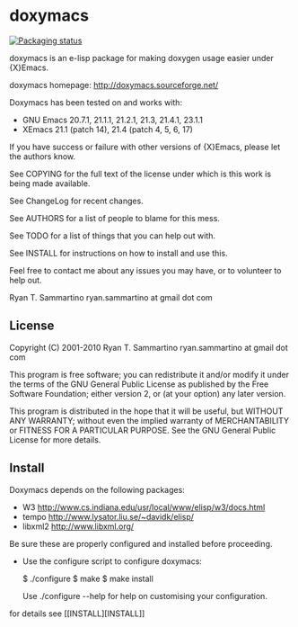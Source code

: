 doxymacs
========

[![Packaging status](https://repology.org/badge/tiny-repos/emacs:doxymacs.svg)](https://repology.org/project/emacs:doxymacs/versions)

doxymacs is an e-lisp package for making doxygen usage easier under {X}Emacs.

doxymacs homepage: http://doxymacs.sourceforge.net/

Doxymacs has been tested on and works with:
 - GNU Emacs 20.7.1, 21.1.1, 21.2.1, 21.3, 21.4.1, 23.1.1
 - XEmacs 21.1 (patch 14), 21.4 (patch 4, 5, 6, 17)

If you have success or failure with other versions of {X}Emacs, please
let the authors know.

See COPYING for the full text of the license under which is this work
is being made available.

See ChangeLog for recent changes.

See AUTHORS for a list of people to blame for this mess.

See TODO for a list of things that you can help out with.

See INSTALL for instructions on how to install and use this.

Feel free to contact me about any issues you may have, or to volunteer
to help out.

Ryan T. Sammartino
ryan.sammartino at gmail dot com

## License

Copyright (C) 2001-2010 Ryan T. Sammartino
ryan.sammartino at gmail dot com

This program is free software; you can redistribute it and/or modify
it under the terms of the GNU General Public License as published by
the Free Software Foundation; either version 2, or (at your option)
any later version.

This program is distributed in the hope that it will be useful,
but WITHOUT ANY WARRANTY; without even the implied warranty of
MERCHANTABILITY or FITNESS FOR A PARTICULAR PURPOSE.  See the
GNU General Public License for more details.

## Install

Doxymacs depends on the following packages:

- W3      http://www.cs.indiana.edu/usr/local/www/elisp/w3/docs.html
- tempo   http://www.lysator.liu.se/~davidk/elisp/
- libxml2 http://www.libxml.org/

Be sure these are properly configured and installed before proceeding.

- Use the configure script to configure doxymacs:

   $ ./configure
   $ make
   $ make install

  Use ./configure --help for help on customising your configuration.

for details see [[INSTALL][INSTALL]]
